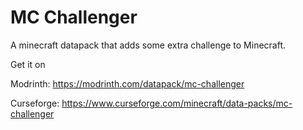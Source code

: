 # MC Challenger
 A minecraft datapack that adds some extra challenge to Minecraft. 
 
 Get it on
 
 Modrinth: https://modrinth.com/datapack/mc-challenger
 
 Curseforge: https://www.curseforge.com/minecraft/data-packs/mc-challenger

